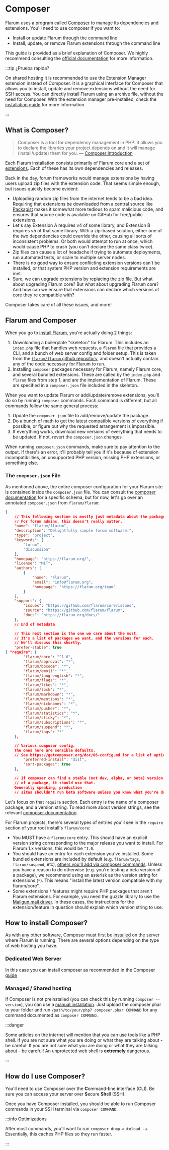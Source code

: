 
# Composer

Flarum uses a program called [Composer](https://getcomposer.org) to manage its dependencies and extensions. You'll need to use composer if you want to:

- Install or update Flarum through the command line
- Install, update, or remove Flarum extensions  through the command line

This guide is provided as a brief explanation of Composer. We highly recommend consulting the [official documentation](https://getcomposer.org/doc/00-intro.md) for more information.

:::tip ¿Prueba rápida?

On shared hosting it is recommended to use the Extension Manager extension instead of Composer. It is a graphical interface for Composer that allows you to install, update and remove extensions without the need for SSH access. You can directly install Flarum using an archive file, without the need for Composer. With the extension manager pre-installed, check the [installation guide](install.md#installing-by-unpacking-an-archive) for more information.

:::

## What is Composer?

> Composer is a tool for dependency management in PHP. It allows you to declare the libraries your project depends on and it will manage (install/update) them for you. — [Composer Introduction](https://getcomposer.org/doc/00-intro.md](https://getcomposer.org/doc/00-intro.md))

Each Flarum installation consists primarily of Flarum core and a set of [extensions](extensions.md). Each of these has its own dependencies and releases.

Back in the day, forum frameworks would manage extensions by having users upload zip files with the extension code. That seems simple enough, but issues quickly become evident:

- Uploading random zip files from the internet tends to be a bad idea. Requiring that extensions be downloaded from a central source like [Packagist](https://packagist.org/) makes it somewhat more tedious to spam malicious code, and ensures that source code is available on GitHub for free/public extensions.
- Let's say Extension A requires v4 of some library, and Extension B requires v5 of that same library. With a zip-based solution, either one of the two dependencies could override the other, causing all sorts of inconsistent problems. Or both would attempt to run at once, which would cause PHP to crash (you can't declare the same class twice).
- Zip files can cause a lot of headache if trying to automate deployments, run automated tests, or scale to multiple server nodes.
- There is no good way to ensure conflicting extension versions can't be installed, or that system PHP version and extension requirements are met.
- Sure, we can upgrade extensions by replacing the zip file. But what about upgrading Flarum core? But what about upgrading Flarum core? And how can we ensure that extensions can declare which versions of core they're compatible with?

Composer takes care of all these issues, and more!

## Flarum and Composer

When you go to [install Flarum](install.md#installing), you're actually doing 2 things:

1. Downloading a boilerplate "skeleton" for Flarum. This includes an `index.php` file that handles web requests, a `flarum` file that provides a CLI, and a bunch of web server config and folder setup. This is taken from the [`flarum/flarum` github repository](https://github.com/flarum/flarum), and doesn't actually contain any of the code necessary for Flarum to run.
2. Installing `composer` packages necessary for Flarum, namely Flarum core, and several bundled extensions. These are called by the `index.php` and `flarum` files from step 1, and are the implementation of Flarum. These are specified in a `composer.json` file included in the skeleton.

When you want to update Flarum or add/update/remove extensions, you'll do so by running `composer` commands. Each command is different, but all commands follow the same general process:

1. Update the `composer.json` file to add/remove/update the package.
2. Do a bunch of math to get the latest compatible versions of everything if possible, or figure out why the requested arrangement is impossible.
3. If everything works, download new versions of everything that needs to be updated. If not, revert the `composer.json` changes

When running `composer.json` commands, make sure to pay attention to the output. If there's an error, it'll probably tell you if it's because of extension incompatibilities, an unsupported PHP version, missing PHP extensions, or something else.

### The `composer.json` File

As mentioned above, the entire composer configuration for your Flarum site is contained inside the `composer.json` file. You can consult the [composer documentation](https://getcomposer.org/doc/04-schema.md) for a specific schema, but for now, let's go over an annotated `composer.json` from `flarum/flarum`:

```json
{
    // This following section is mostly just metadata about the package.
    // For forum admins, this doesn't really matter.
    "name": "flarum/flarum",
    "description": "Delightfully simple forum software.",
    "type": "project",
    "keywords": [
        "forum",
        "discussion"
    ],
    "homepage": "https://flarum.org/",
    "license": "MIT",
    "authors": [
        {
            "name": "Flarum",
            "email": "info@flarum.org",
            "homepage": "https://flarum.org/team"
        }
    ],
    "support": {
        "issues": "https://github.com/flarum/core/issues",
        "source": "https://github.com/flarum/flarum",
        "docs": "https://flarum.org/docs/"
    },
    // End of metadata

    // This next section is the one we care about the most.
    // It's a list of packages we want, and the versions for each.
    // We'll discuss this shortly.
    "prefer-stable": true
} "require": {
        "flarum/core": "^1.0",
        "flarum/approval": "*",
        "flarum/bbcode": "*",
        "flarum/emoji": "*",
        "flarum/lang-english": "*",
        "flarum/flags": "*",
        "flarum/likes": "*",
        "flarum/lock": "*",
        "flarum/markdown": "*",
        "flarum/mentions": "*",
        "flarum/nicknames": "*",
        "flarum/pusher": "*",
        "flarum/statistics": "*",
        "flarum/sticky": "*",
        "flarum/subscriptions": "*",
        "flarum/suspend": "*",
        "flarum/tags": "*"
    },

    // Various composer config.
    The ones here are sensible defaults.
    // See https://getcomposer.org/doc/06-config.md for a list of options. "config": {
        "preferred-install": "dist",
        "sort-packages": true
    },

    // If composer can find a stable (not dev, alpha, or beta) version
    // of a package, it should use that.
    Generally speaking, production
    // sites shouldn't run beta software unless you know what you're doing.
```

Let's focus on that `require` section. Each entry is the name of a composer package, and a version string. To read more about version strings, see the relevant [composer documentation](https://semver.org/).

For Flarum projects, there's several types of entries you'll see in the `require` section of your root install's `flarum/core`:

- You MUST have a `flarum/core` entry. This should have an explicit version string corresponding to the major release you want to install. For Flarum 1.x versions, this would be `^1.0`.
- You should have an entry for each extension you've installed. Some bundled extensions are included by default (e.g. `flarum/tags`, `flarum/suspend`, etc), [others you'll add via composer commands](extensions.md). Unless you have a reason to do otherwise (e.g. you're testing a beta version of a package), we recommend using an asterisk as the version string for extensions (`*`). This means "install the latest version compatible with my flarum/core".
- Some extensions / features might require PHP packages that aren't Flarum extensions. For example, you need the guzzle library to use the [Mailgun mail driver](mail.md). In these cases, the instructions for the extension/feature in question should explain which version string to use.

## How to install Composer?

As with any other software, Composer must first be [installed](https://getcomposer.org/download/) on the server where Flarum is running. There are several options depending on the type of web hosting you have.

### Dedicated Web Server

In this case you can install composer as recommended in the Composer [guide](https://getcomposer.org/doc/00-intro.md#system-requirements)

### Managed / Shared hosting

If Composer is not preinstalled (you can check this by running `composer --version`), you can use a [manual installation](https://getcomposer.org/composer-stable.phar). Just upload the composer.phar to your folder and run `/path/to/your/php7 composer.phar COMMAND` for any command documented as `composer COMMAND`.

:::danger

Some articles on the internet will mention that you can use tools like a PHP shell. If you are not sure what you are doing or what they are talking about - be careful! If you are not sure what you are doing or what they are talking about - be careful! An unprotected web shell is **extremely** dangerous.

:::

## How do I use Composer?

You'll need to use Composer over the  **C**ommand-**l**ine **i**nterface (CLI). Be sure you can access your server over **S**ecure **Sh**ell (SSH).

Once you have Composer installed, you should be able to run Composer commands in your SSH terminal via `composer COMMAND`.

:::info Optimizations

After most commands, you'll want to run `composer dump-autoload -a`. Essentially, this caches PHP files so they run faster.

:::
